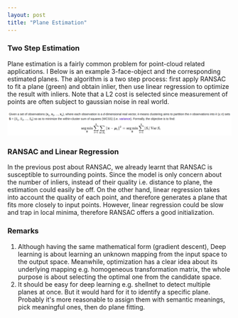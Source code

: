 ```yaml
---
layout: post
title: "Plane Estimation"
---
```


### Two Step Estimation
Plane estimation is a fairly common problem for point-cloud related applications. I Below is an example 3-face-object and the corresponding estimated planes. The algorithm is a two step process: first apply RANSAC to fit a plane (green) and obtain inlier, then use linear regression to optimize the result with inliers. Note that a L2 cost is selected since measurement of points are often subject to gaussian noise in real world.

<img src="/assets/img/posts/KMeans01.png" alt="conversion" class="responsive"/>

### RANSAC and Linear Regression
In the previous post about RANSAC, we already learnt that RANSAC is susceptible to surrounding points. Since the model is only concern about the number of inliers, instead of their quality i.e. distance to plane, the estimation could easily be off. On the other hand, linear regression takes into account the quality of each point, and therefore generates a plane that fits more closely to input points. However, linear regression could be slow and trap in local minima, therefore RANSAC offers a good initialization.

### Remarks
1. Although having the same mathematical form (gradient descent), Deep learning is about learning an unknown mapping from the input space to the output space. Meanwhile, optimization has a clear idea about its underlying mapping e.g. homogeneous transformation matrix, the whole purpose is about selecting the optimal one from the candidate space. 
2. It should be easy for deep learning e.g. shellnet to detect multiple planes at once. But it would hard for it to identify a specific plane. Probably it's more reasonable to assign them with semantic meanings, pick meaningful ones, then do plane fitting. 
